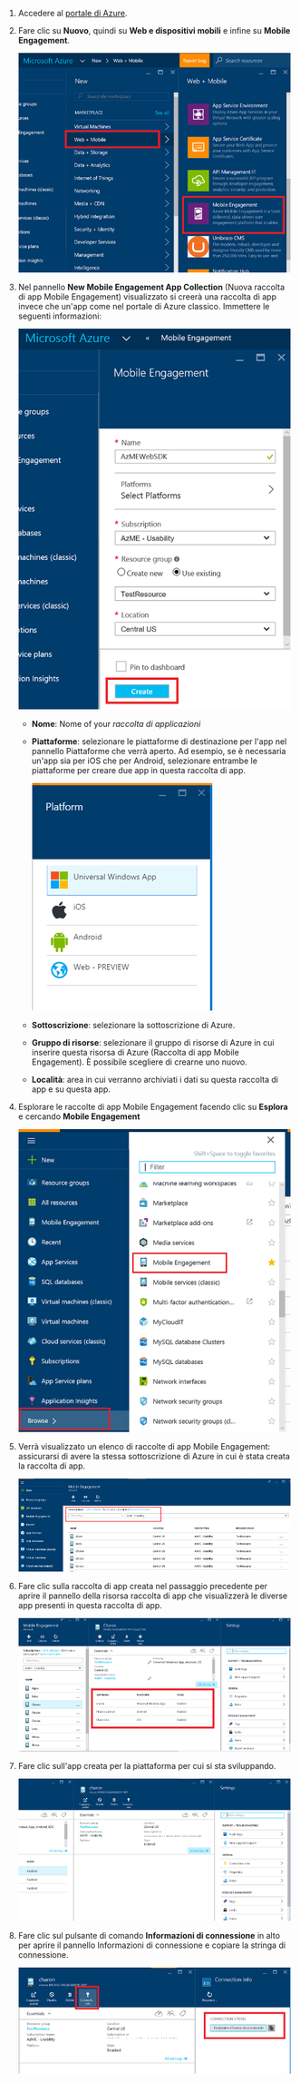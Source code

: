 
1. Accedere al [portale di Azure](https://portal.azure.com).
2. Fare clic su **Nuovo**, quindi su **Web e dispositivi mobili** e infine su **Mobile Engagement**.
   
    ![](./media/mobile-engagement-create-app-in-portal-new/browse-azme-extension.png)
3. Nel pannello **New Mobile Engagement App Collection** (Nuova raccolta di app Mobile Engagement) visualizzato si creerà una raccolta di app invece che un'app come nel portale di Azure classico. Immettere le seguenti informazioni:
   
    ![](./media/mobile-engagement-create-app-in-portal-new/new-azme-app.png)
   
   * **Nome**: Nome of your *raccolta di applicazioni* 
   * **Piattaforme**: selezionare le piattaforme di destinazione per l'app nel pannello Piattaforme che verrà aperto. Ad esempio, se è necessaria un'app sia per iOS che per Android, selezionare entrambe le piattaforme per creare due app in questa raccolta di app. 
     
     ![](./media/mobile-engagement-create-app-in-portal-new/choose-platform.png)
   * **Sottoscrizione**: selezionare la sottoscrizione di Azure. 
   * **Gruppo di risorse**: selezionare il gruppo di risorse di Azure in cui inserire questa risorsa di Azure (Raccolta di app Mobile Engagement). È possibile scegliere di crearne uno nuovo.  
   * **Località**: area in cui verranno archiviati i dati su questa raccolta di app e su questa app.
4. Esplorare le raccolte di app Mobile Engagement facendo clic su **Esplora** e cercando **Mobile Engagement**
   
    ![](./media/mobile-engagement-create-app-in-portal-new/browse-mobile-engagement-menu.png)
5. Verrà visualizzato un elenco di raccolte di app Mobile Engagement: assicurarsi di avere la stessa sottoscrizione di Azure in cui è stata creata la raccolta di app.
   
    ![](./media/mobile-engagement-create-app-in-portal-new/browse-mobile-engagement.png)
6. Fare clic sulla raccolta di app creata nel passaggio precedente per aprire il pannello della risorsa raccolta di app che visualizzerà le diverse app presenti in questa raccolta di app. 
   
    ![](./media/mobile-engagement-create-app-in-portal-new/mobile-engagement-app-collection.png)
7. Fare clic sull'app creata per la piattaforma per cui si sta sviluppando. 
   
    ![](./media/mobile-engagement-create-app-in-portal-new/mobile-engagement-app.png)
8. Fare clic sul pulsante di comando **Informazioni di connessione** in alto per aprire il pannello Informazioni di connessione e copiare la stringa di connessione. 
   
    ![](./media/mobile-engagement-create-app-in-portal-new/app-connection-info.png)

<!--HONumber=Oct16_HO2-->


